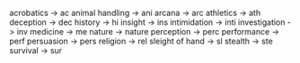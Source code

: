 acrobatics -> ac
animal handling -> ani 
arcana -> arc
athletics -> ath
deception -> dec
history -> hi
insight -> ins
intimidation -> inti
investigation -> inv
medicine -> me
nature -> nature
perception -> perc
performance -> perf
persuasion -> pers
religion -> rel
sleight of hand -> sl
stealth -> ste
survival -> sur